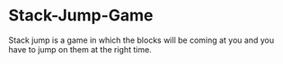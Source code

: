 # Stack-Jump-Game
Stack jump is a game in which the blocks will be coming at you and you have to jump on them at the right time.
